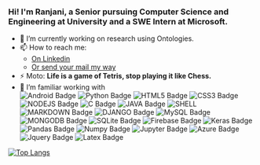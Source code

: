
### Hi! I'm Ranjani, a Senior pursuing Computer Science and Engineering at University and a SWE Intern at Microsoft.


<!-- **ranjiparker/ranjiparker** is a ✨ _special_ ✨ repository because its `README.md` (this file) appears on your GitHub profile.-->



<!--- 🔭 I’m currently working on -->
- 🌱 I’m currently working on research using Ontologies.
- 📫 How to reach me: 
    *  [On Linkedin](https://www.linkedin.com/in/r-sree-ranjani-b89210180/)
    *  [Or send your mail my way](mailto:ranjanibabu25@gmail.com?subject=Inquiry%20Email%20message%20from%20Github)
- ⚡ Moto: **Life is a game of Tetris, stop playing it like Chess.**
- 🔭 I’m familiar working with  
![Android Badge](https://img.shields.io/badge/Android-3DDC84?style=for-the-badge&logo=android&logoColor=white)
![Python Badge](https://img.shields.io/badge/Python-3776AB?style=for-the-badge&logo=python&logoColor=white)
![HTML5 Badge](https://img.shields.io/badge/HTML5-E34F26?style=for-the-badge&logo=html5&logoColor=white)
![CSS3 Badge](https://img.shields.io/badge/CSS3-1572B6?style=for-the-badge&logo=css3&logoColor=white)
![NODEJS Badge](https://img.shields.io/badge/Node.js-43853D?style=for-the-badge&logo=node.js&logoColor=white)
![C Badge](https://img.shields.io/badge/C-00599C?style=for-the-badge&logo=c&logoColor=white)
![JAVA Badge](https://img.shields.io/badge/Java-ED8B00?style=for-the-badge&logo=java&logoColor=white)
![SHELL](https://img.shields.io/badge/Shell_Script-121011?style=for-the-badge&logo=gnu-bash&logoColor=white)
![MARKDOWN Badge](https://img.shields.io/badge/Markdown-000000?style=for-the-badge&logo=markdown&logoColor=white)
![DJANGO Badge](https://img.shields.io/badge/Django-092E20?style=for-the-badge&logo=django&logoColor=white)
![MySQL Badge](https://img.shields.io/badge/MySQL-00000F?style=for-the-badge&logo=mysql&logoColor=white)
![MONGODB Badge](https://img.shields.io/badge/MongoDB-4EA94B?style=for-the-badge&logo=mongodb&logoColor=white)
![SQLite Badge](https://img.shields.io/badge/SQLite-07405E?style=for-the-badge&logo=sqlite&logoColor=white)
![Firebase Badge](https://img.shields.io/badge/firebase%20-%23039BE5.svg?&style=for-the-badge&logo=firebase)
![Keras Badge](https://img.shields.io/badge/Keras%20-%23D00000.svg?&style=for-the-badge&logo=Keras&logoColor=white)
![Pandas Badge](https://img.shields.io/badge/pandas%20-%23150458.svg?&style=for-the-badge&logo=pandas&logoColor=white)
![Numpy Badge](https://img.shields.io/badge/numpy%20-%23013243.svg?&style=for-the-badge&logo=numpy&logoColor=white)
![Jupyter Badge](https://img.shields.io/badge/Jupyter%20-%23F37626.svg?&style=for-the-badge&logo=Jupyter&logoColor=white)
![Azure Badge](https://img.shields.io/badge/azure%20-%230072C6.svg?&style=for-the-badge&logo=azure-devops&logoColor=white)
![Jquery Badge](https://img.shields.io/badge/jquery%20-%230769AD.svg?&style=for-the-badge&logo=jquery&logoColor=white)
![Latex Badge](https://img.shields.io/badge/latex%20-%23008080.svg?&style=for-the-badge&logo=latex&logoColor=white)


[![Top Langs](https://github-readme-stats.vercel.app/api/top-langs/?username=ranjaninambiar&langs_count=5)](https://github.com/ranjaninambiar/github-readme-stats)
<!-- ![Sree's GitHub stats](https://github-readme-stats.vercel.app/api?username=ranjaninambiar&show_icons=true&theme=radical) -->
<!-- ![](https://komarev.com/ghpvc/?username=ranjaninambiar&label=PROFILE+VIEWS) -->
